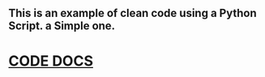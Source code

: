 ## This is an example of clean code using a Python Script. a Simple one.

# **[CODE DOCS](docs/DOC.md)**